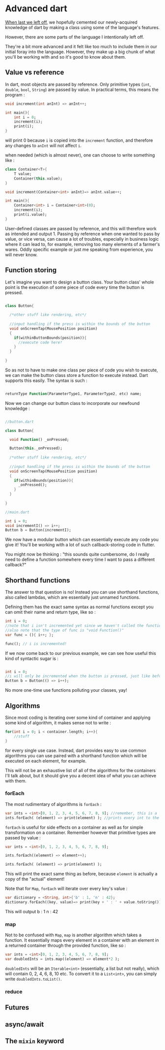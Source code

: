 # Advanced dart

[When last we left off](dart_percentage.md), we hopefully cemented our newly-acquired knowledge of dart by making a class using some of the language's features.

However, there are some parts of the language I intentionally left off. 

They're a bit more advanced and it felt like too much to include them in our initial foray into the language. However, they make up a big chunk of what you'll be working with and so it's good to know about them.

## Value vs reference

In dart, most objects are passed by reference. Only primitive types (`int`, `double`, `bool`, `String`) are passed by value.
In practical terms, this means the program :

```dart
void increment(int anInt) => anInt++;

int main(){
	int i = 0;
	increment(i);
	print(i);
}
```

will print 0 because `i` is copied into the `increment` function, and therefore any changes to `anInt` will not affect `i`.

when needed (which is almost never), one can choose to write something like :

```dart
class Container<T>{
	T value;
	Container(this.value);
}

void increment(Container<int> anInt)=> anInt.value++;

int main(){
	Container<int> i = Container<int>(0);
	increment(i);
	print(i.value);
}

```

User-defined classes are passed by reference, and this will therefore work as intended and output 1.
Passing by reference when one wanted to pass by value, or vice versa, can cause a lot of troubles, especially in business logic where it can lead to, for example, removing too many elements of a farmer's wares. Oddly specific example or just me speaking from experience, you will never know.

## Function storing

Let's imagine you want to design a button class. Your button class' whole point is the execution of some piece of code every time the button is pressed.

```dart

class Button{
  
  /*other stuff like rendering, etc*/
  
  //input handling if the press is within the bounds of the button
  void onScreenTap(MousePosition position)
  {
    if(withinButtonBounds(position)){
      //execute code here!
    }
  }
  
}

```

So as not to have to make one class per piece of code you wish to execute, we can make the button class store a function to execute instead.
Dart supports this easily. The syntax is such :

```dart

returnType Function(ParameterType1, ParameterType2, etc) name;

```

Now we can change our button class to incorporate our newfound knowledge :

```dart

//button.dart

class Button{

  void Function() _onPressed;

  Button(this._onPressed);
  
  /*other stuff like rendering, etc*/
  
  //input handling if the press is within the bounds of the button
  void onScreenTap(MousePosition position)
  {
    if(withinBounds(position)){
      _onPressed();
    }
  }
  
}

//main.dart

int i = 0;
void incrementI() => i++;
Button b = Button(incrementI);

```

We now have a modular button which can essentially execute any code you give it! 
You'll be working with a lot of such callback-storing code in flutter.

You might now be thinking : "this sounds quite cumbersome, do I really need to define a function somewhere every time I want to pass a different callback?"

## Shorthand functions

The answer to that question is no! Instead you can use shorthand functions, also called lambdas, which are essentially just unnamed functions. 

Defining them has the exact same syntax as normal functions except you can omit their name and return type, like so :

```dart
int i = 0;
//note that i isn't incremented yet since we haven't called the function, only defined it
//also note that the type of func is "void Function()"
var func = (){ i++; }; 

func(); // i is incremented!
```

If we now come back to our previous example, we can see how useful this kind of syntactic sugar is :

```dart

int i = 0; 
//i will only be incremented when the button is pressed, just like before
Button b = Button(() => i++);

``` 

No more one-time use functions polluting your classes, yay!

## Algorithms

Since most coding is iterating over some kind of container and applying some kind of algorithm, it makes sense not to write :

```dart
for(int i = 0; i < container.length; i++){
	//stuff
}
```

for every single use case.
Instead, dart provides easy to use common algorithms you can use paired with a shorthand function which will be executed on each element, for example.

This will not be an exhaustive list of all of the algorithms for the containers I'll talk about, but it should give you a decent idea of what you can achieve with them.

### forEach

The most rudimentary of algorithms is `forEach` : 

```dart
var ints = <int>[0, 1, 2, 3, 4, 5, 6, 7, 8, 9]; //remember, this is a list literal
ints.forEach( (element) => print(element) ); //prints every int to the console
```

`forEach` is useful for side effects on a container as well as for simple transformation on a container. Remember however that primitive types are passed by value :

```dart
var ints = <int>[0, 1, 2, 3, 4, 5, 6, 7, 8, 9];

ints.forEach((element) => element++);

ints.forEach( (element) => print(element) );
```

This will print the exact same thing as before, because `element` is actually a copy of the "actual" element!

Note that for `Map`, `forEach` will iterate over every key's value :

```dart
var dictionary = <String, int>{'b' : 1, 'n' : 42};
dictionary.forEach((key, value)=> print(key + ' : ' + value.toString());
```
This will output b : 1 n : 42 

### map

Not to be confused with `Map`, `map` is another algorithm which takes a function. It essentially maps every element in a container with an element in a returned container through the provided function, like so :

```dart
var ints = <int>[0, 1, 2, 3, 4, 5, 6, 7, 8, 9];
var doubledInts = ints.map((element) => element*2 );
```

`doubledInts` will be an `Iterable<int>` (essentially, a list but not really), which will contain 0, 2, 4, 6, 8, 10 etc.
To convert it to a `List<int>`, you can simply write `doubledInts.toList()`.

### reduce

## Futures
## async/await
## The `mixin` keyword
